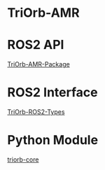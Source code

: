 # TriOrb-AMR

# ROS2 API
[TriOrb-AMR-Package](./TriOrb-AMR-Package/pkgs/Reference_API.md)

# ROS2 Interface
[TriOrb-ROS2-Types](./TriOrb-AMR-Package/pkgs/TriOrb-ROS2-Types/README_types.md)

# Python Module
[triorb-core](./triorb-core/README.md)
